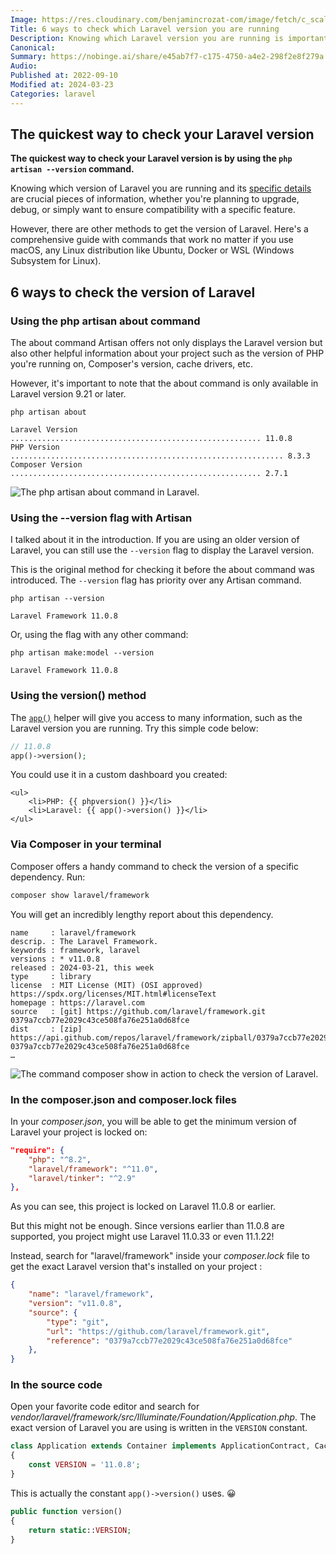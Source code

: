 ```yaml
---
Image: https://res.cloudinary.com/benjamincrozat-com/image/fetch/c_scale,f_webp,q_auto,w_1200/https://github.com/benjamincrozat/content/assets/3613731/42d94f71-6b7a-4d43-b197-c6e3bbee953e
Title: 6 ways to check which Laravel version you are running
Description: Knowing which Laravel version you are running is important before you start writing code on a new project. There are multiple ways to do so.
Canonical:
Summary: https://nobinge.ai/share/e45ab7f7-c175-4750-a4e2-298f2e8f279a
Audio:
Published at: 2022-09-10
Modified at: 2024-03-23
Categories: laravel
---
```


## The quickest way to check your Laravel version

**The quickest way to check your Laravel version is by using the `php artisan --version` command.**

Knowing which version of Laravel you are running and its [specific details](/laravel-versions) are crucial pieces of information, whether you're planning to upgrade, debug, or simply want to ensure compatibility with a specific feature.

However, there are other methods to get the version of Laravel. Here's a comprehensive guide with commands that work no matter if you use macOS, any Linux distribution like Ubuntu, Docker or WSL (Windows Subsystem for Linux).

## 6 ways to check the version of Laravel

### Using the php artisan about command

The about command Artisan offers not only displays the Laravel version but also other helpful information about your project such as the version of PHP you're running on, Composer's version, cache drivers, etc.

However, it's important to note that the about command is only available in Laravel version 9.21 or later.

```
php artisan about
  
Laravel Version ........................................................ 11.0.8
PHP Version ............................................................. 8.3.3
Composer Version ........................................................ 2.7.1
```

![The php artisan about command in Laravel.](https://life-long-bunny.fra1.digitaloceanspaces.com/media-library/production/73/conversions/CleanShot_2023-04-21_at_12.03.38_2x_ydqmbj-medium.jpg)

### Using the --version flag with Artisan

I talked about it in the introduction. If you are using an older version of Laravel, you can still use the `--version` flag to display the Laravel version.

This is the original method for checking it before the about command was introduced. The `--version` flag has priority over any Artisan command.

```
php artisan --version

Laravel Framework 11.0.8
```

Or, using the flag with any other command:

```
php artisan make:model --version

Laravel Framework 11.0.8
```

### Using the version() method

The [`app()`](https://laravel.com/docs/helpers#method-app) helper will give you access to many information, such as the Laravel version you are running. Try this simple code below:

```php
// 11.0.8
app()->version();
```

You could use it in a custom dashboard you created:

```blade
<ul>
    <li>PHP: {{ phpversion() }}</li>
    <li>Laravel: {{ app()->version() }}</li>
</ul>
```

### Via Composer in your terminal

Composer offers a handy command to check the version of a specific dependency. Run:

```bash
composer show laravel/framework
```

You will get an incredibly lengthy report about this dependency.

```
name     : laravel/framework
descrip. : The Laravel Framework.
keywords : framework, laravel
versions : * v11.0.8
released : 2024-03-21, this week
type     : library
license  : MIT License (MIT) (OSI approved) https://spdx.org/licenses/MIT.html#licenseText
homepage : https://laravel.com
source   : [git] https://github.com/laravel/framework.git 0379a7ccb77e2029c43ce508fa76e251a0d68fce
dist     : [zip] https://api.github.com/repos/laravel/framework/zipball/0379a7ccb77e2029c43ce508fa76e251a0d68fce 0379a7ccb77e2029c43ce508fa76e251a0d68fce
…
```

![The command `composer show` in action to check the version of Laravel.](https://life-long-bunny.fra1.digitaloceanspaces.com/media-library/production/191/conversions/hLcwhyE2sPfLN94vR633i9MKlI8865-metaQ2xlYW5TaG90IDIwMjMtMTAtMDkgYXQgMTYuNDAuMzBAMngucG5n--medium.jpg)

### In the composer.json and composer.lock files

In your *composer.json*, you will be able to get the minimum version of Laravel your project is locked on:

```json
"require": {
    "php": "^8.2",
    "laravel/framework": "^11.0",
    "laravel/tinker": "^2.9"
},
```

As you can see, this project is locked on Laravel 11.0.8 or earlier.

But this might not be enough. Since versions earlier than 11.0.8 are supported, you project might use Laravel 11.0.33 or even 11.1.22!

Instead, search for "laravel/framework" inside your *composer.lock* file to get the exact Laravel version that's installed on your project :

```json
{
    "name": "laravel/framework",
    "version": "v11.0.8",
    "source": {
        "type": "git",
        "url": "https://github.com/laravel/framework.git",
        "reference": "0379a7ccb77e2029c43ce508fa76e251a0d68fce"
    },
}
```

### In the source code

Open your favorite code editor and search for *vendor/laravel/framework/src/Illuminate/Foundation/Application.php*. The exact version of Laravel you are using is written in the `VERSION` constant.

```php
class Application extends Container implements ApplicationContract, CachesConfiguration, CachesRoutes, HttpKernelInterface
{
    const VERSION = '11.0.8';
}
```

This is actually the constant `app()->version()` uses. 😀

```php
public function version()
{
    return static::VERSION;
}
```

